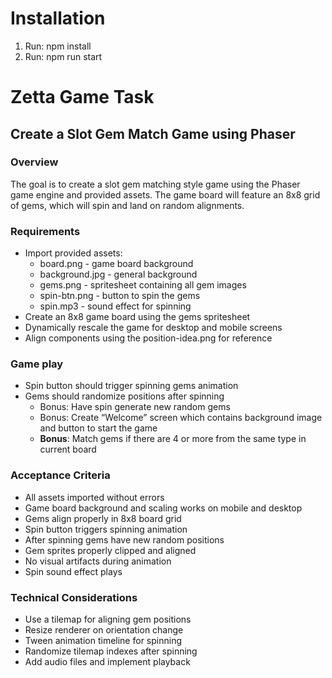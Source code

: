 # Installation
1. Run: npm install
2. Run: npm run start
# Zetta Game Task

## Create a Slot Gem Match Game using Phaser

### Overview
The goal is to create a slot gem matching style game using the Phaser game engine and provided assets. The game board will feature an 8x8 grid of gems, which will spin and land on random alignments.

### Requirements
- Import provided assets:
  - board.png - game board background
  - background.jpg - general background
  - gems.png - spritesheet containing all gem images
  - spin-btn.png - button to spin the gems
  - spin.mp3 - sound effect for spinning
- Create an 8x8 game board using the gems spritesheet
- Dynamically rescale the game for desktop and mobile screens
- Align components using the position-idea.png for reference

### Game play
- Spin button should trigger spinning gems animation
- Gems should randomize positions after spinning
  - Bonus: Have spin generate new random gems
  - Bonus: Create “Welcome” screen which contains background image and button to start the game
  - **Bonus**: Match gems if there are 4 or more from the same type in current board

### Acceptance Criteria
- All assets imported without errors
- Game board background and scaling works on mobile and desktop
- Gems align properly in 8x8 board grid
- Spin button triggers spinning animation
- After spinning gems have new random positions
- Gem sprites properly clipped and aligned
- No visual artifacts during animation
- Spin sound effect plays

### Technical Considerations
- Use a tilemap for aligning gem positions
- Resize renderer on orientation change
- Tween animation timeline for spinning
- Randomize tilemap indexes after spinning
- Add audio files and implement playback
